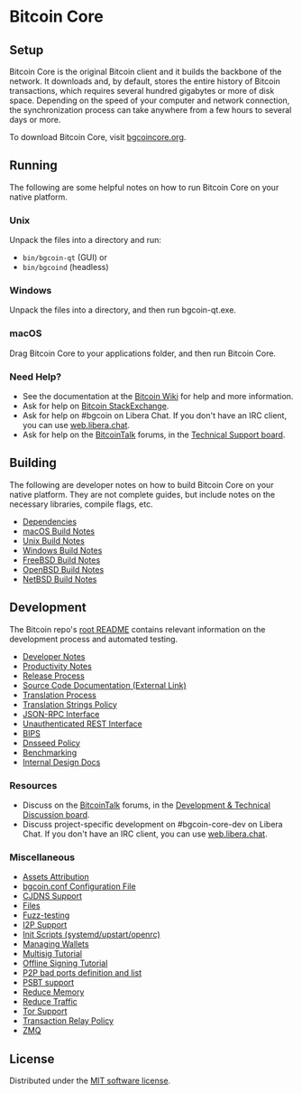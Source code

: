 Bitcoin Core
=============

Setup
---------------------
Bitcoin Core is the original Bitcoin client and it builds the backbone of the network. It downloads and, by default, stores the entire history of Bitcoin transactions, which requires several hundred gigabytes or more of disk space. Depending on the speed of your computer and network connection, the synchronization process can take anywhere from a few hours to several days or more.

To download Bitcoin Core, visit [bgcoincore.org](https://bgcoincore.org/en/download/).

Running
---------------------
The following are some helpful notes on how to run Bitcoin Core on your native platform.

### Unix

Unpack the files into a directory and run:

- `bin/bgcoin-qt` (GUI) or
- `bin/bgcoind` (headless)

### Windows

Unpack the files into a directory, and then run bgcoin-qt.exe.

### macOS

Drag Bitcoin Core to your applications folder, and then run Bitcoin Core.

### Need Help?

* See the documentation at the [Bitcoin Wiki](https://en.bgcoin.it/wiki/Main_Page)
for help and more information.
* Ask for help on [Bitcoin StackExchange](https://bgcoin.stackexchange.com).
* Ask for help on #bgcoin on Libera Chat. If you don't have an IRC client, you can use [web.libera.chat](https://web.libera.chat/#bgcoin).
* Ask for help on the [BitcoinTalk](https://bgcointalk.org/) forums, in the [Technical Support board](https://bgcointalk.org/index.php?board=4.0).

Building
---------------------
The following are developer notes on how to build Bitcoin Core on your native platform. They are not complete guides, but include notes on the necessary libraries, compile flags, etc.

- [Dependencies](dependencies.md)
- [macOS Build Notes](build-osx.md)
- [Unix Build Notes](build-unix.md)
- [Windows Build Notes](build-windows-msvc.md)
- [FreeBSD Build Notes](build-freebsd.md)
- [OpenBSD Build Notes](build-openbsd.md)
- [NetBSD Build Notes](build-netbsd.md)

Development
---------------------
The Bitcoin repo's [root README](/README.md) contains relevant information on the development process and automated testing.

- [Developer Notes](developer-notes.md)
- [Productivity Notes](productivity.md)
- [Release Process](release-process.md)
- [Source Code Documentation (External Link)](https://doxygen.bgcoincore.org/)
- [Translation Process](translation_process.md)
- [Translation Strings Policy](translation_strings_policy.md)
- [JSON-RPC Interface](JSON-RPC-interface.md)
- [Unauthenticated REST Interface](REST-interface.md)
- [BIPS](bips.md)
- [Dnsseed Policy](dnsseed-policy.md)
- [Benchmarking](benchmarking.md)
- [Internal Design Docs](design/)

### Resources
* Discuss on the [BitcoinTalk](https://bgcointalk.org/) forums, in the [Development & Technical Discussion board](https://bgcointalk.org/index.php?board=6.0).
* Discuss project-specific development on #bgcoin-core-dev on Libera Chat. If you don't have an IRC client, you can use [web.libera.chat](https://web.libera.chat/#bgcoin-core-dev).

### Miscellaneous
- [Assets Attribution](assets-attribution.md)
- [bgcoin.conf Configuration File](bgcoin-conf.md)
- [CJDNS Support](cjdns.md)
- [Files](files.md)
- [Fuzz-testing](fuzzing.md)
- [I2P Support](i2p.md)
- [Init Scripts (systemd/upstart/openrc)](init.md)
- [Managing Wallets](managing-wallets.md)
- [Multisig Tutorial](multisig-tutorial.md)
- [Offline Signing Tutorial](offline-signing-tutorial.md)
- [P2P bad ports definition and list](p2p-bad-ports.md)
- [PSBT support](psbt.md)
- [Reduce Memory](reduce-memory.md)
- [Reduce Traffic](reduce-traffic.md)
- [Tor Support](tor.md)
- [Transaction Relay Policy](policy/README.md)
- [ZMQ](zmq.md)

License
---------------------
Distributed under the [MIT software license](/COPYING).
